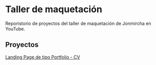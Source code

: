 # Taller de maquetación

Reporistorio de proyectos del taller de maquetación de Jonmircha en YouTube.

## Proyectos

[Landing Page de tipo Portfolio - CV](https://floreslags.github.io/cv-portfolio/)
